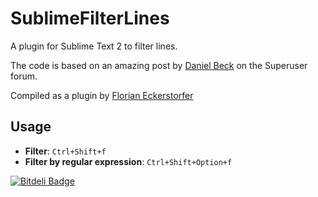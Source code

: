 SublimeFilterLines
==================

A plugin for Sublime Text 2 to filter lines.

The code is based on an amazing post by [Daniel Beck](http://superuser.com/a/452190/194005) on the Superuser forum.

Compiled as a plugin by [Florian Eckerstorfer](http://florianeckerstorfer.com)

Usage
-----

* **Filter**: `Ctrl+Shift+f`
* **Filter by regular expression**: `Ctrl+Shift+Option+f`




[![Bitdeli Badge](https://d2weczhvl823v0.cloudfront.net/florianeckerstorfer/sublimefilterlines/trend.png)](https://bitdeli.com/free "Bitdeli Badge")

